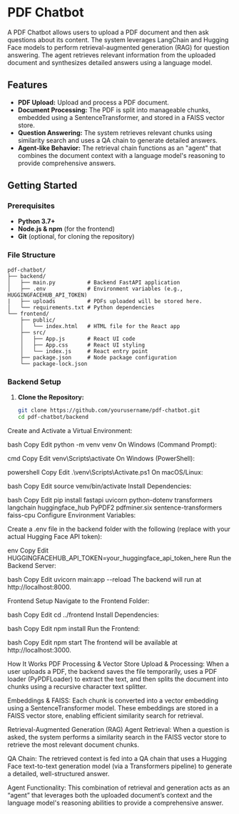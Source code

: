 # PDF Chatbot

A PDF Chatbot allows users to upload a PDF document and then ask questions about its content. The system leverages LangChain and Hugging Face models to perform retrieval-augmented generation (RAG) for question answering. The agent retrieves relevant information from the uploaded document and synthesizes detailed answers using a language model.

## Features

- **PDF Upload:** Upload and process a PDF document.
- **Document Processing:** The PDF is split into manageable chunks, embedded using a SentenceTransformer, and stored in a FAISS vector store.
- **Question Answering:** The system retrieves relevant chunks using similarity search and uses a QA chain to generate detailed answers.
- **Agent-like Behavior:** The retrieval chain functions as an "agent" that combines the document context with a language model's reasoning to provide comprehensive answers.

## Getting Started

### Prerequisites

- **Python 3.7+**
- **Node.js & npm** (for the frontend)
- **Git** (optional, for cloning the repository)

### File Structure
    pdf-chatbot/
    ├── backend/
    │   ├── main.py          # Backend FastAPI application
    │   ├── .env             # Environment variables (e.g., HUGGINGFACEHUB_API_TOKEN)
    |   ├── uploads          # PDFs uploaded will be stored here.
    │   └── requirements.txt # Python dependencies
    └── frontend/
        ├── public/
        │   └── index.html   # HTML file for the React app
        ├── src/
        │   ├── App.js       # React UI code
        │   ├── App.css      # React UI styling
        │   └── index.js     # React entry point
        ├── package.json     # Node package configuration
        └── package-lock.json

### Backend Setup

1. **Clone the Repository:**

   ```bash
   git clone https://github.com/yourusername/pdf-chatbot.git
   cd pdf-chatbot/backend


Create and Activate a Virtual Environment:

bash
Copy
Edit
python -m venv venv
On Windows (Command Prompt):

cmd
Copy
Edit
venv\Scripts\activate
On Windows (PowerShell):

powershell
Copy
Edit
.\venv\Scripts\Activate.ps1
On macOS/Linux:

bash
Copy
Edit
source venv/bin/activate
Install Dependencies:

bash
Copy
Edit
pip install fastapi uvicorn python-dotenv transformers langchain huggingface_hub PyPDF2 pdfminer.six sentence-transformers faiss-cpu
Configure Environment Variables:

Create a .env file in the backend folder with the following (replace with your actual Hugging Face API token):

env
Copy
Edit
HUGGINGFACEHUB_API_TOKEN=your_huggingface_api_token_here
Run the Backend Server:

bash
Copy
Edit
uvicorn main:app --reload
The backend will run at http://localhost:8000.

Frontend Setup
Navigate to the Frontend Folder:

bash
Copy
Edit
cd ../frontend
Install Dependencies:

bash
Copy
Edit
npm install
Run the Frontend:

bash
Copy
Edit
npm start
The frontend will be available at http://localhost:3000.

How It Works
PDF Processing & Vector Store
Upload & Processing:
When a user uploads a PDF, the backend saves the file temporarily, uses a PDF loader (PyPDFLoader) to extract the text, and then splits the document into chunks using a recursive character text splitter.

Embeddings & FAISS:
Each chunk is converted into a vector embedding using a SentenceTransformer model. These embeddings are stored in a FAISS vector store, enabling efficient similarity search for retrieval.

Retrieval-Augmented Generation (RAG) Agent
Retrieval:
When a question is asked, the system performs a similarity search in the FAISS vector store to retrieve the most relevant document chunks.

QA Chain:
The retrieved context is fed into a QA chain that uses a Hugging Face text-to-text generation model (via a Transformers pipeline) to generate a detailed, well-structured answer.

Agent Functionality:
This combination of retrieval and generation acts as an “agent” that leverages both the uploaded document’s context and the language model's reasoning abilities to provide a comprehensive answer.
